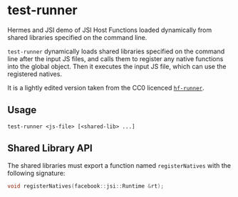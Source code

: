 # test-runner

Hermes and JSI demo of JSI Host Functions loaded dynamically from
shared libraries specified on the command line.

`test-runner` dynamically loads shared libraries specified on the command line
after the input JS files, and calls them to register any native functions into
the global object. Then it executes the input JS file, which can use the registered
natives.

It is a lightly edited version taken from the CC0 licenced [`hf-runner`](https://github.com/tmikov/hermes-jsi-demos/tree/master/hf-runner).

## Usage

```
test-runner <js-file> [<shared-lib> ...]
```

## Shared Library API

The shared libraries must export a function named `registerNatives` with the following
signature:

```c
void registerNatives(facebook::jsi::Runtime &rt);
```
